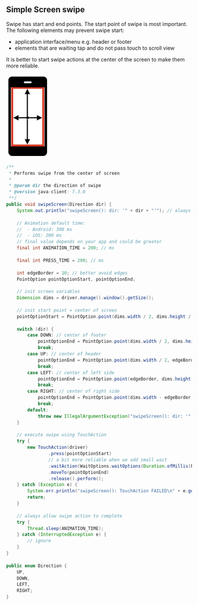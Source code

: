 ## Simple Screen swipe

Swipe has start and end points. The start point of swipe is most
important. The following elements may prevent swipe start:
- application interface/menu e.g. header or footer
- elements that are waiting tap and do not pass touch to scroll view

It is better to start swipe actions at the center of the screen to make
them more reliable.

![swipe_screen](images/simple-screen.png)

```java
/**
 * Performs swipe from the center of screen
 *
 * @param dir the direction of swipe
 * @version java-client: 7.3.0
 **/
public void swipeScreen(Direction dir) {
    System.out.println("swipeScreen(): dir: '" + dir + "'"); // always log your actions

    // Animation default time:
    //  - Android: 300 ms
    //  - iOS: 200 ms
    // final value depends on your app and could be greater
    final int ANIMATION_TIME = 200; // ms

    final int PRESS_TIME = 200; // ms

    int edgeBorder = 10; // better avoid edges
    PointOption pointOptionStart, pointOptionEnd;

    // init screen variables
    Dimension dims = driver.manage().window().getSize();

    // init start point = center of screen
    pointOptionStart = PointOption.point(dims.width / 2, dims.height / 2);

    switch (dir) {
        case DOWN: // center of footer
            pointOptionEnd = PointOption.point(dims.width / 2, dims.height - edgeBorder);
            break;
        case UP: // center of header
            pointOptionEnd = PointOption.point(dims.width / 2, edgeBorder);
            break;
        case LEFT: // center of left side
            pointOptionEnd = PointOption.point(edgeBorder, dims.height / 2);
            break;
        case RIGHT: // center of right side
            pointOptionEnd = PointOption.point(dims.width - edgeBorder, dims.height / 2);
            break;
        default:
            throw new IllegalArgumentException("swipeScreen(): dir: '" + dir + "' NOT supported");
    }

    // execute swipe using TouchAction
    try {
        new TouchAction(driver)
                .press(pointOptionStart)
                // a bit more reliable when we add small wait
                .waitAction(WaitOptions.waitOptions(Duration.ofMillis(PRESS_TIME)))
                .moveTo(pointOptionEnd)
                .release().perform();
    } catch (Exception e) {
        System.err.println("swipeScreen(): TouchAction FAILED\n" + e.getMessage());
        return;
    }

    // always allow swipe action to complete
    try {
        Thread.sleep(ANIMATION_TIME);
    } catch (InterruptedException e) {
        // ignore
    }
}

public enum Direction {
    UP,
    DOWN,
    LEFT,
    RIGHT;
}
```


